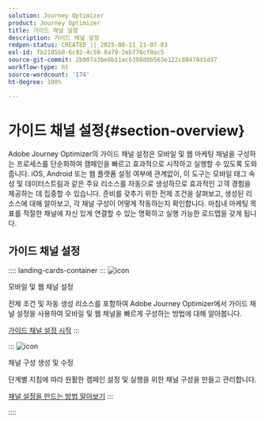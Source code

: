```yaml
---
solution: Journey Optimizer
product: Journey Optimizer
title: 가이드 채널 설정
description: 가이드 채널 설정
redpen-status: CREATED_||_2025-08-11_21-07-03
exl-id: fb2185b8-6c92-4c50-8a79-2eb776cf0ac5
source-git-commit: 2b907a3be8b11ac6308d0b563e122c88478d1d37
workflow-type: ht
source-wordcount: '174'
ht-degree: 100%

---
```


# 가이드 채널 설정{#section-overview}

Adobe Journey Optimizer의 가이드 채널 설정은 모바일 및 웹 마케팅 채널을 구성하는 프로세스를 단순화하여 캠페인을 빠르고 효과적으로 시작하고 실행할 수 있도록 도와줍니다. iOS, Android 또는 웹 플랫폼 설정 여부에 관계없이, 이 도구는 모바일 태그 속성 및 데이터스트림과 같은 주요 리소스를 자동으로 생성하므로 효과적인 고객 경험을 제공하는 데 집중할 수 있습니다. 준비를 갖추기 위한 전제 조건을 살펴보고, 생성된 리소스에 대해 알아보고, 각 채널 구성이 어떻게 작동하는지 확인합니다. 마침내 마케팅 목표를 적절한 채널에 자신 있게 연결할 수 있는 명확하고 실행 가능한 로드맵을 갖게 됩니다.

## 가이드 채널 설정

:::: landing-cards-container
:::
![icon](https://cdn.experienceleague.adobe.com/icons/gear.svg?lang=ko)

모바일 및 웹 채널 설정

전제 조건 및 자동 생성 리소스를 포함하여 Adobe Journey Optimizer에서 가이드 채널 설정을 사용하여 모바일 및 웹 채널을 빠르게 구성하는 방법에 대해 알아봅니다.

[가이드 채널 설정 시작](../using/configuration/set-mobile-config.md)
:::

:::
![icon](https://cdn.experienceleague.adobe.com/icons/list-check.svg?lang=ko)

채널 구성 생성 및 수정

단계별 지침에 따라 원활한 캠페인 설정 및 실행을 위한 채널 구성을 만들고 관리합니다.

[채널 설정을 만드는 방법 알아보기](../using/configuration/create-channel-set-up.md)
:::

::::
